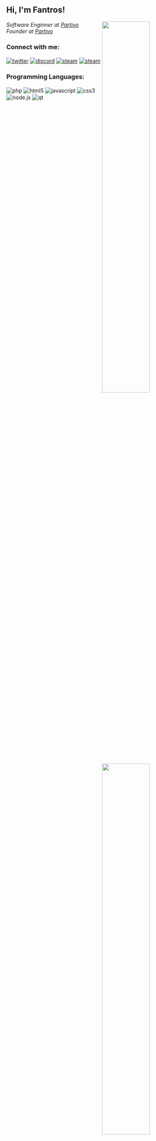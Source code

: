 <h2>Hi, I'm Fantros!</h2>

<img width="50%" align="right" src="https://github-readme-stats.vercel.app/api?username=fantros&count_private=true&show_icons=true&theme=dark&hide_border=true&include_all_commits=true">

<img width="50%" align="right" src="https://github-readme-stats.vercel.app/api/top-langs/?username=fantros&theme=dark&hide_border=true&layout=compact">
<p><em>Software Enginner at <a href="https://partivo.net/">Partivo</a></br>Founder at <a href="https://partivo.net/">Partivo</a></em></p>

### Connect with me:

<a href="https://twitter.com/fastspiddy" target="_blank"><img align="center" alt="twitter" src="https://img.shields.io/badge/-Twitter-1DA1F2?style=flat-square&logo=twitter&logoColor=white" /></a> <a href="https://bit.ly/3bKqPEl" target="_blank"><img align="center" alt="discord" src="https://img.shields.io/badge/-Discord-7289DA?style=flat-square&logo=discord&logoColor=white" /></a> <a href="https://steamcommunity.com/id/fantros" target="_blank"><img align="center" alt="steam" src="https://img.shields.io/badge/-Steam-171a21?style=flat-square&logo=steam&logoColor=white" /></a> <a href="https://hackinguide.net/members/fantros.1/" target="_blank"><img align="center" alt="steam" src="https://img.shields.io/badge/HG-HackinGuide-262D39" /></a>

### Programming Languages:

<img alt="php" align="center" src="https://img.shields.io/badge/-PHP-8892BF?style=flat-square&logo=php&logoColor=white" /> <img alt="html5" align="center" src="https://img.shields.io/badge/-HTML5-E34F26?style=flat-square&logo=html5&logoColor=white" /> <img alt="javascript" align="center" src="https://img.shields.io/badge/-Javascript-edb200?style=flat-square&logo=javascript&logoColor=white" /> <img alt="css3" align="center" src="https://img.shields.io/badge/-CSS3-2A93CA?style=flat-square&logo=css3&logoColor=white" /> <img alt="node.js" align="center" src="https://img.shields.io/badge/-Node.Js-43853d?style=flat-square&logo=node.js&logoColor=white" /> <img alt="qt" align="center" src="https://img.shields.io/badge/-QT-3FC74F?style=flat-square&logo=qt&logoColor=white" />
